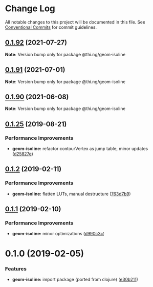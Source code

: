 # Change Log

All notable changes to this project will be documented in this file.
See [Conventional Commits](https://conventionalcommits.org) for commit guidelines.

## [0.1.92](https://github.com/thi-ng/umbrella/compare/@thi.ng/geom-isoline@0.1.91...@thi.ng/geom-isoline@0.1.92) (2021-07-27)

**Note:** Version bump only for package @thi.ng/geom-isoline





## [0.1.91](https://github.com/thi-ng/umbrella/compare/@thi.ng/geom-isoline@0.1.90...@thi.ng/geom-isoline@0.1.91) (2021-07-01)

**Note:** Version bump only for package @thi.ng/geom-isoline





## [0.1.90](https://github.com/thi-ng/umbrella/compare/@thi.ng/geom-isoline@0.1.89...@thi.ng/geom-isoline@0.1.90) (2021-06-08)

**Note:** Version bump only for package @thi.ng/geom-isoline





## [0.1.25](https://github.com/thi-ng/umbrella/compare/@thi.ng/geom-isoline@0.1.24...@thi.ng/geom-isoline@0.1.25) (2019-08-21)

### Performance Improvements

* **geom-isoline:** refactor contourVertex as jump table, minor updates ([d25827e](https://github.com/thi-ng/umbrella/commit/d25827e))

## [0.1.2](https://github.com/thi-ng/umbrella/compare/@thi.ng/geom-isoline@0.1.1...@thi.ng/geom-isoline@0.1.2) (2019-02-11)

### Performance Improvements

* **geom-isoline:** flatten LUTs, manual destructure ([763d7b9](https://github.com/thi-ng/umbrella/commit/763d7b9))

## [0.1.1](https://github.com/thi-ng/umbrella/compare/@thi.ng/geom-isoline@0.1.0...@thi.ng/geom-isoline@0.1.1) (2019-02-10)

### Performance Improvements

* **geom-isoline:** minor optimizations ([d990c3c](https://github.com/thi-ng/umbrella/commit/d990c3c))

# 0.1.0 (2019-02-05)

### Features

* **geom-isoline:** import package (ported from clojure) ([e30b211](https://github.com/thi-ng/umbrella/commit/e30b211))
